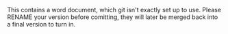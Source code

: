 This contains a word document, which git isn't exactly set up to use. Please RENAME your version before comitting, they will later be merged back into a final version to turn in.
